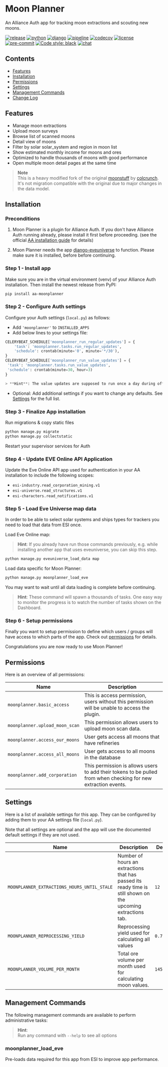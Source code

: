 # Moon Planner

An Alliance Auth app for tracking moon extractions and scouting new moons.

[![release](https://img.shields.io/pypi/v/aa-moonplanner?label=release)](https://pypi.org/project/aa-moonplanner/)
[![python](https://img.shields.io/pypi/pyversions/aa-moonplanner)](https://pypi.org/project/aa-moonplanner/)
[![django](https://img.shields.io/pypi/djversions/aa-moonplanner?label=django)](https://pypi.org/project/aa-moonplanner/)
[![pipeline](https://gitlab.com/ErikKalkoken/aa-moonplanner/badges/master/pipeline.svg)](https://gitlab.com/ErikKalkoken/aa-moonplanner/-/pipelines)
[![codecov](https://codecov.io/gl/ErikKalkoken/aa-moonplanner/branch/master/graph/badge.svg?token=QHMCUAFZBV)](https://codecov.io/gl/ErikKalkoken/aa-moonplanner)
[![license](https://img.shields.io/badge/license-MIT-green)](https://gitlab.com/ErikKalkoken/aa-moonplanner/-/blob/master/LICENSE)
[![pre-commit](https://img.shields.io/badge/pre--commit-enabled-brightgreen?logo=pre-commit&logoColor=white)](https://github.com/pre-commit/pre-commit)
[![Code style: black](https://img.shields.io/badge/code%20style-black-000000.svg)](https://github.com/psf/black)
[![chat](https://img.shields.io/discord/790364535294132234)](https://discord.gg/zmh52wnfvM)

## Contents

- [Features](#features)
- [Installation](#installation)
- [Permissions](#permissions)
- [Settings](#settings)
- [Management Commands](#management-commands)
- [Change Log](CHANGELOG.md)

## Features

- Manage moon extractions
- Upload moon surveys
- Browse list of scanned moons
- Detail view of moons
- Filter by solar solar_system and region in moon list
- Show estimated monthly income for moons and ores
- Optimized to handle thousands of moons with good performance
- Open multiple moon detail pages at the same time

> **Note**<br>This is a heavy modified fork of the original [moonstuff](https://gitlab.com/colcrunch/aa-moonstuff) by [colcrunch](https://gitlab.com/colcrunch). It's not migration compatible with the original due to major changes in the data model.

## Installation

### Preconditions

1. Moon Planner is a plugin for Alliance Auth. If you don't have Alliance Auth running already, please install it first before proceeding. (see the official [AA installation guide](https://allianceauth.readthedocs.io/en/latest/installation/auth/allianceauth/) for details)

2. Moon Planner needs the app [django-eveuniverse](https://gitlab.com/ErikKalkoken/django-eveuniverse) to function. Please make sure it is installed, before before continuing.

### Step 1 - Install app

Make sure you are in the virtual environment (venv) of your Alliance Auth installation. Then install the newest release from PyPI:

```bash
pip install aa-moonplanner
```

### Step 2 - Configure Auth settings

Configure your Auth settings (`local.py`) as follows:

- Add `'moonplanner'` to `INSTALLED_APPS`
- Add below lines to your settings file:

```python
CELERYBEAT_SCHEDULE['moonplanner_run_regular_updates'] = {
    'task': 'moonplanner.tasks.run_regular_updates',
    'schedule': crontab(minute='0', minute='*/30'),
}
CELERYBEAT_SCHEDULE['moonplanner_run_value_updates'] = {
 'task': 'moonplanner.tasks.run_value_updates',
 'schedule': crontab(minute=30, hour=3)
}

> **Hint**: The value updates are supposed to run once a day during off hours. Feel free to adjust to timing according to your timezone.
```

- Optional: Add additional settings if you want to change any defaults. See [Settings](#settings) for the full list.

### Step 3 - Finalize App installation

Run migrations & copy static files

```bash
python manage.py migrate
python manage.py collectstatic
```

Restart your supervisor services for Auth

### Step 4 - Update EVE Online API Application

Update the Eve Online API app used for authentication in your AA installation to include the following scopes:

- `esi-industry.read_corporation_mining.v1`
- `esi-universe.read_structures.v1`
- `esi-characters.read_notifications.v1`

### Step 5 - Load Eve Universe map data

In order to be able to select solar systems and ships types for trackers you need to load that data from ESI once.

Load Eve Online map:

> **Hint**:  If you already have run those commands previously, e.g. while installing another app that uses eveuniverse, you can skip this step.

```bash
python manage.py eveuniverse_load_data map
```

Load data specific for Moon Planner:

```bash
python manage.py moonplanner_load_eve
```

You may want to wait until all data loading is complete before continuing.

> **Hint**: These command will spawn a thousands of tasks. One easy way to monitor the progress is to watch the number of tasks shown on the Dashboard.

### Step 6 - Setup permissions

Finally you want to setup permission to define which users / groups will have access to which parts of the app. Check out [permissions](#permissions) for details.

Congratulations you are now ready to use Moon Planner!

## Permissions

Here is an overview of all permissions:

Name  | Description
-- | --
`moonplanner.basic_access` | This is access permission, users without this permission will be unable to access the plugin.
`moonplanner.upload_moon_scan` | This permission allows users to upload moon scan data.
`moonplanner.access_our_moons` | User gets access all moons that have refineries
`moonplanner.access_all_moons` | User gets access to all moons in the database
`moonplanner.add_corporation` | This permission is allows users to add their tokens to be pulled from when checking for new extraction events.

## Settings

Here is a list of available settings for this app. They can be configured by adding them to your AA settings file (`local.py`).

Note that all settings are optional and the app will use the documented default settings if they are not used.

Name | Description | Default
-- | -- | --
`MOONPLANNER_EXTRACTIONS_HOURS_UNTIL_STALE`| Number of hours an extractions that has passed its ready time is still shown on the upcoming extractions tab. | `12`
`MOONPLANNER_REPROCESSING_YIELD`| Reprocessing yield used for calculating all values | `0.7`
`MOONPLANNER_VOLUME_PER_MONTH`| Total ore volume per month used for calculating moon values. | `14557923`

## Management Commands

The following management commands are available to perform administrative tasks:

> **Hint**:<br>Run any command with `--help` to see all options

### moonplanner_load_eve

Pre-loads data required for this app from ESI to improve app performance.
